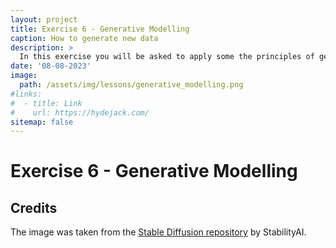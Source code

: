 ```yaml
---
layout: project
title: Exercise 6 - Generative Modelling
caption: How to generate new data
description: >
  In this exercise you will be asked to apply some the principles of generative modelling you learned in the lecture to biological problems.
date: '08-08-2023'
image: 
  path: /assets/img/lessons/generative_modelling.png
#links:
#  - title: Link
#    url: https://hydejack.com/
sitemap: false
---
```


# Exercise 6 - Generative Modelling




## Credits

The image was taken from the [Stable Diffusion repository](https://github.com/Stability-AI/stablediffusion/blob/main/assets/stable-samples/txt2img/768/merged-0002.png) by StabilityAI.